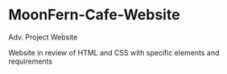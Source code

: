 # MoonFern-Cafe-Website
Adv. Project Website

Website in review of HTML and CSS with specific elements and requirements
